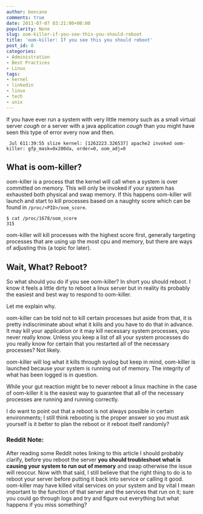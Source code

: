 ```yaml
---
author: bencane
comments: true
date: 2011-07-07 03:21:00+00:00
popularity: None
slug: oom-killer-if-you-see-this-you-should-reboot
title: 'oom-killer: If you see this you should reboot'
post_id: 8
categories:
- Administration
- Best Practices
- Linux
tags:
- kernel
- linkedin
- linux
- tech
- unix
---
```


If you have ever run a system with very little memory such as a small virtual server *cough* or a server with a java application *cough* than you might have seen this type of error every now and then.

     Jul 611:39:55 slize kernel: [1262223.326537] apache2 invoked oom-killer: gfp_mask=0x200da, order=0, oom_adj=0

## What is oom-killer?

oom-killer is a process that the kernel will call when a system is over committed on memory. This will only be invoked if your system has exhausted both physical and swap memory. If this happens oom-killer will launch and start to kill processes based on a naughty score which can be found in `/proc/<PID>/oom_score`.

    $ cat /proc/1678/oom_score
    315

oom-killer will kill processes with the highest score first, generally targeting processes that are using up the most cpu and memory, but there are ways of adjusting this (a topic for later).

## Wait, What? Reboot?

So what should you do if you see oom-killer? In short you should reboot. I know it feels a little dirty to reboot a linux server but in reality its probably the easiest and best way to respond to oom-killer.

Let me explain why.

oom-killer can be told not to kill certain processes but aside from that, it is pretty indiscriminate about what it kills and you have to do that in advance. It may kill your application or it may kill necessary system processes, you never really know. Unless you keep a list of all your system processes do you really know for certain that you restarted all of the necessary processes? Not likely.

oom-killer will log what it kills through syslog but keep in mind, oom-killer is launched because your system is running out of memory. The integrity of what has been logged is in question.

While your gut reaction might be to never reboot a linux machine in the case of oom-killer it is the easiest way to guarantee that all of the necessary processes are running and running correctly.

I do want to point out that a reboot is not always possible in certain environments; I still think rebooting is the proper answer so you must ask yourself is it better to plan the reboot or it reboot itself randomly?

### Reddit Note:

After reading some Reddit notes linking to this article I should probably clarify, before you reboot the server **you should troubleshoot what is causing your system to run out of memory** and swap otherwise the issue will reoccur. Now with that said, I still believe that the right thing to do is to reboot your server before putting it back into service or calling it good. oom-killer may have killed vital services on your system and by vital I mean important to the function of that server and the services that run on it; sure you could go through logs and try and figure out everything but what happens if you miss something?

